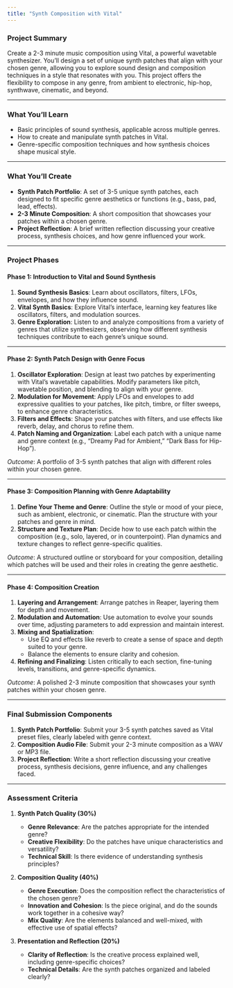 ```yaml
---
title: "Synth Composition with Vital"
---
```


### Project Summary
Create a 2-3 minute music composition using Vital, a powerful wavetable synthesizer. You’ll design a set of unique synth patches that align with your chosen genre, allowing you to explore sound design and composition techniques in a style that resonates with you. This project offers the flexibility to compose in any genre, from ambient to electronic, hip-hop, synthwave, cinematic, and beyond.

---

### What You’ll Learn
- Basic principles of sound synthesis, applicable across multiple genres.
- How to create and manipulate synth patches in Vital.
- Genre-specific composition techniques and how synthesis choices shape musical style.

---

### What You’ll Create
- **Synth Patch Portfolio**: A set of 3-5 unique synth patches, each designed to fit specific genre aesthetics or functions (e.g., bass, pad, lead, effects).
- **2-3 Minute Composition**: A short composition that showcases your patches within a chosen genre.
- **Project Reflection**: A brief written reflection discussing your creative process, synthesis choices, and how genre influenced your work.

---

### Project Phases

#### Phase 1: **Introduction to Vital and Sound Synthesis**
1. **Sound Synthesis Basics**: Learn about oscillators, filters, LFOs, envelopes, and how they influence sound.
2. **Vital Synth Basics**: Explore Vital’s interface, learning key features like oscillators, filters, and modulation sources.
3. **Genre Exploration**: Listen to and analyze compositions from a variety of genres that utilize synthesizers, observing how different synthesis techniques contribute to each genre’s unique sound.

---

#### Phase 2: **Synth Patch Design with Genre Focus**
1. **Oscillator Exploration**: Design at least two patches by experimenting with Vital’s wavetable capabilities. Modify parameters like pitch, wavetable position, and blending to align with your genre.
2. **Modulation for Movement**: Apply LFOs and envelopes to add expressive qualities to your patches, like pitch, timbre, or filter sweeps, to enhance genre characteristics.
3. **Filters and Effects**: Shape your patches with filters, and use effects like reverb, delay, and chorus to refine them.
4. **Patch Naming and Organization**: Label each patch with a unique name and genre context (e.g., “Dreamy Pad for Ambient,” “Dark Bass for Hip-Hop”).

*Outcome*: A portfolio of 3-5 synth patches that align with different roles within your chosen genre.

---

#### Phase 3: **Composition Planning with Genre Adaptability**
1. **Define Your Theme and Genre**: Outline the style or mood of your piece, such as ambient, electronic, or cinematic. Plan the structure with your patches and genre in mind.
2. **Structure and Texture Plan**: Decide how to use each patch within the composition (e.g., solo, layered, or in counterpoint). Plan dynamics and texture changes to reflect genre-specific qualities.

*Outcome*: A structured outline or storyboard for your composition, detailing which patches will be used and their roles in creating the genre aesthetic.

---

#### Phase 4: **Composition Creation**
1. **Layering and Arrangement**: Arrange patches in Reaper, layering them for depth and movement.
2. **Modulation and Automation**: Use automation to evolve your sounds over time, adjusting parameters to add expression and maintain interest.
3. **Mixing and Spatialization**:
   - Use EQ and effects like reverb to create a sense of space and depth suited to your genre.
   - Balance the elements to ensure clarity and cohesion.
4. **Refining and Finalizing**: Listen critically to each section, fine-tuning levels, transitions, and genre-specific dynamics.

*Outcome*: A polished 2-3 minute composition that showcases your synth patches within your chosen genre.

---

### Final Submission Components
1. **Synth Patch Portfolio**: Submit your 3-5 synth patches saved as Vital preset files, clearly labeled with genre context.
2. **Composition Audio File**: Submit your 2-3 minute composition as a WAV or MP3 file.
3. **Project Reflection**: Write a short reflection discussing your creative process, synthesis decisions, genre influence, and any challenges faced.

---

### Assessment Criteria

1. **Synth Patch Quality (30%)**
   - **Genre Relevance**: Are the patches appropriate for the intended genre?
   - **Creative Flexibility**: Do the patches have unique characteristics and versatility?
   - **Technical Skill**: Is there evidence of understanding synthesis principles?

2. **Composition Quality (40%)**
   - **Genre Execution**: Does the composition reflect the characteristics of the chosen genre?
   - **Innovation and Cohesion**: Is the piece original, and do the sounds work together in a cohesive way?
   - **Mix Quality**: Are the elements balanced and well-mixed, with effective use of spatial effects?

3. **Presentation and Reflection (20%)**
   - **Clarity of Reflection**: Is the creative process explained well, including genre-specific choices?
   - **Technical Details**: Are the synth patches organized and labeled clearly?

